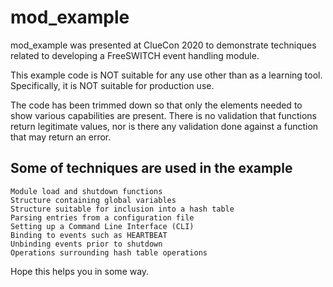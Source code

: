 # mod_example

mod_example was presented at ClueCon 2020 to demonstrate techniques related to developing a FreeSWITCH event handling module.

This example code is NOT suitable for any use other than as a learning tool.  Specifically, it is NOT suitable for production use.

The code has been trimmed down so that only the elements needed to show various capabilities are present.  There is no validation that functions return legitimate values, nor is there any validation done against a function that may return an error.

## Some of techniques are used in the example

```console
Module load and shutdown functions
Structure containing global variables
Structure suitable for inclusion into a hash table
Parsing entries from a configuration file
Setting up a Command Line Interface (CLI)
Binding to events such as HEARTBEAT
Unbinding events prior to shutdown
Operations surrounding hash table operations
```

Hope this helps you in some way.
